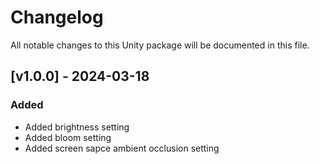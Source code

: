 # Changelog

All notable changes to this Unity package will be documented in this file.



## [v1.0.0] - 2024-03-18

### Added

+ Added brightness setting
+ Added bloom setting
+ Added screen sapce ambient occlusion setting





